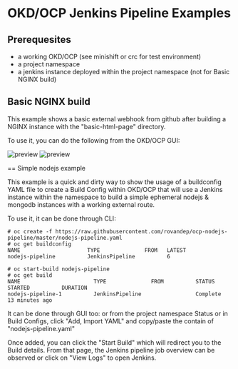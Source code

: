 # OKD/OCP Jenkins Pipeline Examples

## Prerequesites 

- a working OKD/OCP (see minishift or crc for test environment)
- a project namespace
- a jenkins instance deployed within the project namespace (not for Basic NGINX build)

## Basic NGINX build 

This example shows a basic external webhook from github after building a NGINX instance with the
"basic-html-page" directory. 

To use it, you can do the following from the OKD/OCP GUI:

![preview](https://raw.githubusercontent.com/rovandep/ocp-nodejs-pipeline/master/images/basic-html-page-01.gif)
![preview](https://raw.githubusercontent.com/rovandep/ocp-nodejs-pipeline/master/images/basic-html-page-02.gif)

== Simple nodejs example

This example is a quick and dirty way to show the usage of a buildconfig YAML file to create a 
Build Config within OKD/OCP that will use a Jenkins instance within the namespace to build
a simple ephemeral nodejs & mongodb instances with a working external route. 

To use it, it can be done through CLI: 
``` 
# oc create -f https://raw.githubusercontent.com/rovandep/ocp-nodejs-pipeline/master/nodejs-pipeline.yaml
# oc get buildconfig
NAME                     TYPE              FROM   LATEST
nodejs-pipeline          JenkinsPipeline          6

# oc start-build nodejs-pipeline
# oc get build
NAME                       TYPE              FROM          STATUS     STARTED          DURATION
nodejs-pipeline-1          JenkinsPipeline                 Complete   13 minutes ago   
``` 

It can be done through GUI too:
or from the project namespace Status or in Build Configs, click "Add, Import YAML" and copy/paste 
the contain of "nodejs-pipeline.yaml"

Once added, you can click the "Start Build" which will redirect you to the Build details. From that page,
the Jenkins pipeline job overview can be observed or click on "View Logs" to open Jenkins. 
